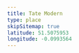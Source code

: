 ```yaml
---
title: Tate Modern
type: place
skipSitemap: true
latitude: 51.5075953
longitude: -0.0993564
---
```

